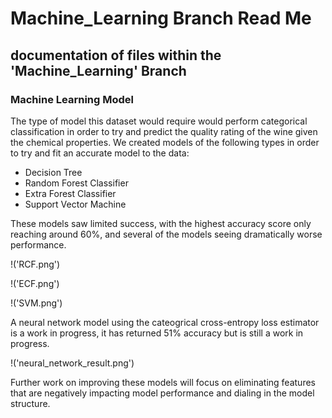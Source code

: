 # Machine_Learning Branch Read Me

## documentation of files within the 'Machine_Learning' Branch

### 

### Machine Learning Model

The type of model this dataset would require would perform categorical classification in order to try and predict the quality rating of the wine given the chemical properties. We created models of the following types in order to try and fit an accurate model to the data:

* Decision Tree
* Random Forest Classifier
* Extra Forest Classifier
* Support Vector Machine

These models saw limited success, with the highest accuracy score only reaching around 60%, and several of the models seeing dramatically worse performance.

!('RCF.png')

!('ECF.png')

!('SVM.png')

A neural network model using the cateogrical cross-entropy loss estimator is a work in progress, it has returned 51% accuracy but is still a work in progress.

!('neural_network_result.png')

Further work on improving these models will focus on eliminating features that are negatively impacting model performance and dialing in the model structure.
